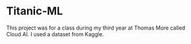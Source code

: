 # Titanic-ML
This project was for a class during my third year at Thomas More called Cloud AI. I used a dataset from Kaggle.
